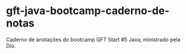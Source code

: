 # gft-java-bootcamp-caderno-de-notas
Caderno de anotações do bootcamp GFT Start #5 Java, ministrado pela Dio.
